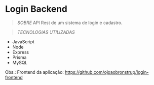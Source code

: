 # Login Backend

> *SOBRE*
API Rest de um sistema de login e cadastro.

> *TECNOLOGIAS UTILIZADAS*
  * JavaScript
  * Node
  * Express
  * Prisma
  * MySQL

Obs.: Frontend da aplicação: https://github.com/ojoaobronstrup/login-frontend
